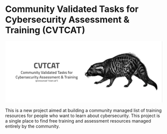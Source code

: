 # Community Validated Tasks for Cybersecurity Assessment & Training (CVTCAT)

![CVTCAT](./CVTCAT-banner.png)

This is a new project aimed at building a community managed list of training resources for people who want to learn about cybersecurity.  This project is a single place to find free training and assessment resources managed entirely by the community.



